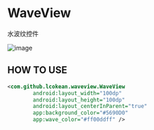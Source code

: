# WaveView
水波纹控件

![image](https://github.com/lcokean/WaveView/blob/master/art/1.gif)

HOW TO USE
-----------

````Xml
<com.github.lcokean.waveview.WaveView
        android:layout_width="100dp"
        android:layout_height="100dp"
        android:layout_centerInParent="true"
        app:background_color="#5690D0"
        app:wave_color="#ff00ddff" />
````
